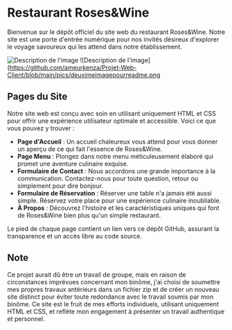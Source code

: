 # Restaurant Roses&Wine

Bienvenue sur le dépôt officiel du site web du restaurant Roses&Wine. Notre site est une porte d'entrée numérique pour nos invités désireux d'explorer le voyage savoureux qui les attend dans notre établissement.

 ![Description de l'image](https://github.com/ameurkenza/Projet-Web-Client/blob/main/pics/Capture%20d%E2%80%99%C3%A9cran%202024-03-04%20104945.png)
  ![Description de l'image](https://github.com/ameurkenza/Projet-Web-Client/blob/main/pics/deuximeimagepourreadme.png


## Pages du Site

Notre site web est conçu avec soin en utilisant uniquement HTML et CSS pour offrir une expérience utilisateur optimale et accessible. Voici ce que vous pouvez y trouver :

- **Page d'Accueil** : Un accueil chaleureux vous attend pour vous donner un aperçu de ce qui fait l'essence de Roses&Wine.
- **Page Menu** : Plongez dans notre menu méticuleusement élaboré qui promet une aventure culinaire exquise.
- **Formulaire de Contact** : Nous accordons une grande importance à la communication. Contactez-nous pour toute question, retour ou simplement pour dire bonjour.
- **Formulaire de Réservation** : Réserver une table n'a jamais été aussi simple. Réservez votre place pour une expérience culinaire inoubliable.
- **À Propos** : Découvrez l'histoire et les caractéristiques uniques qui font de Roses&Wine bien plus qu'un simple restaurant.

Le pied de chaque page contient un lien vers ce dépôt GitHub, assurant la transparence et un accès libre au code source.

## Note

Ce projet aurait dû être un travail de groupe, mais en raison de circonstances imprévues concernant mon binôme, j'ai choisi de soumettre mes propres travaux antérieurs dans un fichier zip et de créer un nouveau site distinct pour éviter toute redondance avec le travail soumis par mon binôme. Ce site est le fruit de mes efforts individuels, utilisant uniquement HTML et CSS, et reflète mon engagement à présenter un travail authentique et personnel.
